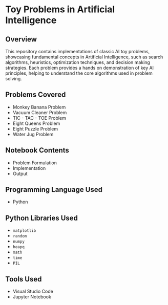 # **Toy Problems in Artificial Intelligence**
## **Overview**
This repository contains implementations of classic AI toy problems, showcasing fundamental concepts in Artificial Intelligence, such as search algorithms, heuristics, optimization techniques, and decision making strategies. Each problem provides a hands on demonstration of key AI principles, helping to understand the core algorithms used in problem solving.
## **Problems Covered**
- Monkey Banana Problem
- Vacuum Cleaner Problem
- TIC - TAC - TOE Problem
- Eight Queens Problem
- Eight Puzzle Problem
- Water Jug Problem
## **Notebook Contents**
- Problem Formulation
- Implementation
- Output
## **Programming Language Used**
- Python
## **Python Libraries Used**
- `matplotlib`
- `random`
- `numpy`
- `heapq`
- `math`
- `time`
- `PIL`
## **Tools Used**
- Visual Studio Code
- Jupyter Notebook
